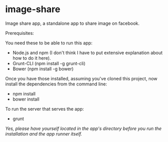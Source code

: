 image-share
===========

Image share app, a standalone app to share image on facebook.

Prerequisites:

You need these to be able to run this app:
<ul>
  <li>Node.js and npm (I don't think I have to put extensive explanation about how to do it here).</li>
  <li>Grunt-CLI (npm install -g grunt-cli)</li>
  <li>Bower (npm install -g bower)</li>
</ul>

Once you have those installed, assuming you've cloned this project, now install the dependencies from the command line:

<ul>
  <li>npm install</li>
  <li>bower install</li>
</ul>

To run the server that serves the app:

<ul>
  <li>grunt</li>
</ul>
  
<i>Yes, please have yourself located in the app's directory before you run the installation and the app runner itself.</i>